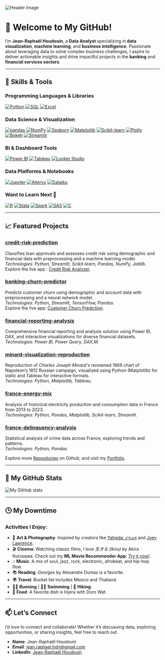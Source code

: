 ![Header Image](https://raw.githubusercontent.com/rhoudouin/rhoudouin/main/header.png)

# 👋 **Welcome to My GitHub!**

I’m **Jean-Raphaël Houdouin**, a **Data Analyst** specializing in **data visualization**, **machine learning**, and **business intelligence**. Passionate about leveraging data to solve complex business challenges, I aspire to deliver actionable insights and drive impactful projects in the **banking** and **financial services sectors**.

---

## 🔧 **Skills & Tools**

### **Programming Languages & Libraries**
[![Python](https://img.shields.io/badge/Python-3776AB?style=for-the-badge&logo=python&logoColor=white)](https://www.python.org/)
[![SQL](https://img.shields.io/badge/SQL-4479A1?style=for-the-badge&logo=postgresql&logoColor=white)](https://www.postgresql.org/)
[![Excel](https://img.shields.io/badge/Excel-217346?style=for-the-badge&logo=microsoft-excel&logoColor=white)](https://www.microsoft.com/en-us/microsoft-365/excel)

### **Data Science & Visualization**
[![pandas](https://img.shields.io/badge/pandas-150458?style=for-the-badge&logo=pandas&logoColor=white)](https://pandas.pydata.org/) 
[![NumPy](https://img.shields.io/badge/NumPy-013243?style=for-the-badge&logo=numpy&logoColor=white)](https://numpy.org/)
[![Seaborn](https://img.shields.io/badge/Seaborn-4C72B0?style=for-the-badge&logo=seaborn&logoColor=white)](https://seaborn.pydata.org/)
[![Matplotlib](https://img.shields.io/badge/Matplotlib-11557C?style=for-the-badge&logo=matplotlib&logoColor=white)](https://matplotlib.org/)
[![Scikit-learn](https://img.shields.io/badge/Scikit--learn-F7931E?style=for-the-badge&logo=scikit-learn&logoColor=white)](https://scikit-learn.org/stable/)
[![Plotly](https://img.shields.io/badge/Plotly-3F4F75?style=for-the-badge&logo=plotly&logoColor=white)](https://plotly.com/)
[![Bokeh](https://img.shields.io/badge/Bokeh-FF7A05?style=for-the-badge&logo=bokeh&logoColor=white)](https://bokeh.org/)
[![Streamlit](https://img.shields.io/badge/Streamlit-FF4B4B?style=for-the-badge&logo=streamlit&logoColor=white)](https://streamlit.io/)

### **BI & Dashboard Tools**
[![Power BI](https://img.shields.io/badge/PowerBI-F2C811?style=for-the-badge&logo=power-bi&logoColor=white)](https://powerbi.microsoft.com/)
[![Tableau](https://img.shields.io/badge/Tableau-E97627?style=for-the-badge&logo=tableau&logoColor=white)](https://www.tableau.com/)
[![Looker Studio](https://img.shields.io/badge/Looker_Studio-4285F4?style=for-the-badge&logo=google-data-studio&logoColor=white)](https://lookerstudio.google.com/)

### **Data Platforms & Notebooks**
[![Jupyter](https://img.shields.io/badge/Jupyter-F37626?style=for-the-badge&logo=jupyter&logoColor=white)](https://jupyter.org/)
[![Alteryx](https://img.shields.io/badge/Alteryx-097AB8?style=for-the-badge&logo=alteryx&logoColor=white)](https://www.alteryx.com/)
[![Dataiku](https://img.shields.io/badge/Dataiku-171C3A?style=for-the-badge&logo=dataiku&logoColor=white)](https://www.dataiku.com/)

### **Want to Learn Next** 🎯
[![R](https://img.shields.io/badge/R-276DC3?style=for-the-badge&logo=r&logoColor=white)](https://www.r-project.org/) [![Stata](https://img.shields.io/badge/Stata-005C82?style=for-the-badge&logo=stata&logoColor=white)](https://www.stata.com/) [![Spark](https://img.shields.io/badge/Spark-E25A1C?style=for-the-badge&logo=apachespark&logoColor=white)](https://spark.apache.org/) [![SAS](https://img.shields.io/badge/SAS-005184?style=for-the-badge&logo=sas&logoColor=white)](https://www.sas.com/) [![C](https://img.shields.io/badge/C-00599C?style=for-the-badge&logo=c&logoColor=white)](https://en.wikipedia.org/wiki/C_(programming_language))

---

## 📈 **Featured Projects**

### **[credit-risk-prediction](https://github.com/RaphaelHoudouin/credit-risk-prediction)**  
Classifies loan approvals and assesses credit risk using demographic and financial data with preprocessing and a machine learning model.  
*Technologies: Python, Streamlit, Scikit-learn, Pandas, NumPy, Joblib.*  
Explore the live app : [Credit Risk Analyzer](https://raphaelhoudouin-credit-risk-prediction.streamlit.app/).

### **[banking-churn-predictor](https://github.com/RaphaelHoudouin/banking-churn-prediction)**
Predicts customer churn using demographic and account data with preprocessing and a neural network model.  
*Technologies: Python, Streamlit, TensorFlow, Pandas.*  
Explore the live app: [Customer Churn Prediction](https://raphaelhoudouin-banking-churn-prediction.streamlit.app/).

### **[financial-reporting-analysis](https://github.com/RaphaelHoudouin/financial-reporting-analysis)**
Comprehensive financial reporting and analysis solution using Power BI, DAX, and interactive visualizations for diverse financial datasets.
*Technologies: Power BI, Power Query, DAX,M.*

### **[minard-visualization-reproduction](https://github.com/RaphaelHoudouin/minard-visualization-reproduction)**
Reproduction of *Charles Joseph Minard's* renowned 1869 chart of Napoleon’s 1812 Russian campaign, visualized using Python (Matplotlib) for static and Tableau for interactive formats.  
*Technologies: Python, Matplotlib, Tableau.*

### **[france-energy-mix](https://github.com/RaphaelHoudouin/france-energy-mix)**
Analysis of historical electricity production and consumption data in France from 2013 to 2023.  
*Technologies: Python, Pandas, Matplotlib, Scikit-learn, Streamlit.*

### **[france-delinquency-analysis](https://github.com/RaphaelHoudouin/france-delinquency-analysis)**
Statistical analysis of crime data across France, exploring trends and patterns.  
*Technologies: Python, Pandas.*


Explore more [Repositories](https://github.com/raphaelhoudouin?tab=repositories) on Github, and visit my [Portfolio](https://github.com/raphaelhoudouin/portfolio).

---

## 👤 **My GitHub Stats**

![My GitHub stats](https://github-readme-stats.vercel.app/api?username=raphaelhoudouin&show_icons=true&theme=transparent)

---

## 🕒 **My Downtime**

### Activities I Enjoy:
- 🎨 **Art & Photography**: Inspired by creators like [Yatreda: ያጥሬዳ](https://yatreda.com/) and [Joey Lawrence](https://joeylshop.com/pages/exhibitions).
- 🎬 **Cinema**: Watching classic films, I love *生きる (Ikiru)* by Akira Kurosawa. Check out my **ML Movie Recommender App**: [Try it now!](https://raphaelhoudouin-movies-recommender-system.streamlit.app/).
- 🎶 **Music**: A mix of soul, jazz, rock, electronic, afrobeat, and hip-hop flow.
- 📚 **Reading**: *Georges* by Alexandre Dumas is a favorite.
- 🌍 **Travel**: Bucket list includes Mexico and Thailand.
- 🏃‍♂️ **Running** | 🏊‍♂️ **Swimming** | 🥾 **Hiking**.
- 🍲 **Food**: A favorite dish is Injera with Doro Wat.

---

## 📫 **Let’s Connect**

I’d love to connect and collaborate! Whether it’s discussing data, exploring opportunities, or sharing insights, feel free to reach out.

- **Name**: Jean-Raphaël Houdouin  
- **Email**: [jean.raphael.hdn@gmail.com](mailto:jean.raphael.hdn@gmail.com)  
- **LinkedIn**: [Jean-Raphaël Houdouin](https://linkedin.com/in/jeanraphaelhoudouin)

